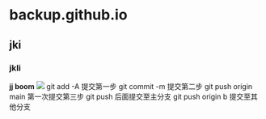 # backup.github.io
## jki
### jkli
**jj boom**
![](https://qgt-style.oss-cn-hangzhou.aliyuncs.com/newcoursep4/g1/g1-2-2/tenor.gif)
git add -A 提交第一步
git commit -m 提交第二步
git push origin main 第一次提交第三步
git push 后面提交至主分支
git push origin b 提交至其他分支